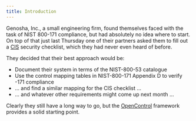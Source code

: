 ```yaml
---
title: Introduction
---
```


Genosha, Inc., a small engineering firm, found themselves faced
with the task of NIST 800-171 compliance, but had absolutely no idea where
to start. On top of that just last Thursday one of their partners asked
them to fill out a [CIS] security checklist, which they had never even
heard of before.

They decided that their best approach would be:

- Document their system in terms of the NIST-800-53 catalogue
- Use the control mapping tables in NIST-800-171 Appendix D
  to verify -171 compliance
- ... and find a similar mapping for the CIS checklist ...
- ... and whatever other requirements might come up next month ...

Clearly they still have a long way to go, but the
[OpenControl] framework provides a solid starting point.

[OpenControl]: http://open-control.org/
[CIS]: https://www.cisecurity.org/

